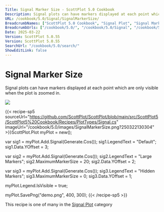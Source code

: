 ```yaml
---
Title: Signal Marker Size - ScottPlot 5.0 Cookbook
Description: Signal plots can have markers displayed at each point which are only visible when the plot is zoomed in.
URL: /cookbook/5.0/Signal/SignalMarkerSize/
BreadcrumbNames: ["ScottPlot 5.0 Cookbook", "Signal Plot", "Signal Marker Size"]
BreadcrumbUrls: ["/cookbook/5.0/", "/cookbook/5.0/Signal", "/cookbook/5.0/Signal/SignalMarkerSize"]
Date: 2025-03-22
Version: ScottPlot 5.0.55
Version: ScottPlot 5.0.55
SearchUrl: "/cookbook/5.0/search/"
ShowEditLink: false
---
```



<div class='d-flex align-items-center mt-5'>
<h1 class='me-2 text-dark my-0 border-0'>Signal Marker Size</h1>
</div>

Signal plots can have markers displayed at each point which are only visible when the plot is zoomed in.

[![](/cookbook/5.0/images/SignalMarkerSize.png?250322130304)](/cookbook/5.0/images/SignalMarkerSize.png?250322130304)

{{< recipe-sp5 sourceUrl="https://github.com/ScottPlot/ScottPlot/blob/main/src/ScottPlot5/ScottPlot5%20Cookbook/Recipes/PlotTypes/Signal.cs" imageUrl="/cookbook/5.0/images/SignalMarkerSize.png?250322130304" >}}ScottPlot.Plot myPlot = new();

var sig1 = myPlot.Add.Signal(Generate.Cos());
sig1.LegendText = "Default";
sig1.Data.YOffset = 3;

var sig2 = myPlot.Add.Signal(Generate.Cos());
sig2.LegendText = "Large Markers";
sig2.MaximumMarkerSize = 20;
sig2.Data.YOffset = 2;

var sig3 = myPlot.Add.Signal(Generate.Cos());
sig3.LegendText = "Hidden Markers";
sig3.MaximumMarkerSize = 0;
sig3.Data.YOffset = 1;

myPlot.Legend.IsVisible = true;

myPlot.SavePng("demo.png", 400, 300);
{{< /recipe-sp5 >}}

<div class='my-5 text-center'>This recipe is one of many in the <a href='/cookbook/5.0/Signal'>Signal Plot</a> category</div>


